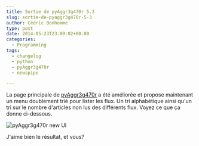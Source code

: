 ```yaml
---
title: Sortie de pyAggr3g470r 5.3
slug: sortie-de-pyaggr3g470r-5-3
author: Cédric Bonhomme
type: post
date: 2014-05-23T23:00:02+00:00
categories:
  - Programming
tags:
  - changelog
  - python
  - pyAggr3g470r
  - newspipe

---
```

La page principale de [pyAggr3g470r][1] a été améliorée et propose maintenant un menu
doublement trié pour lister les flux. Un tri alphabétique ainsi qu'un tri sur le nombre
d'articles non lus des différents flux. Voyez ce que ça donne ci-dessous.

![pyAggr3g470r new UI](/images/blog/2014/05/pyAggr3g470r-new-UI.png)

J'aime bien le résultat, et vous?

 [1]: https://pyaggr3g470r.herokuapp.com
